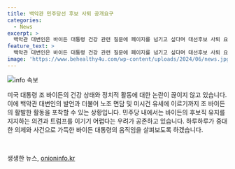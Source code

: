 ```yaml
---
title: 백악관 민주당선 후보 사퇴 공개요구
categories:
  - News
excerpt: >
  백악관 대변인은 바이든 대통령 건강 관련 질문에 페이지를 넘기고 싶다며 대선후보 사퇴 요구에 답했다. 이에 노조 면담과 미시건 유세 등 바이든 대통령의 강행군에도 미키 셰릴 하원의원이 요구에 합류했다. 하지만 민주당 상하원 회의는 바이든 승리 가능성을 강조하고 지지를 나타내며 종료됐다. 바이든 대통령은 나토 회의와 유세 등 바쁜 스케줄을 소화하며 민주당 지지를 이어가고 있다.
feature_text: >
  백악관 대변인은 바이든 대통령 건강 관련 질문에 페이지를 넘기고 싶다며 대선후보 사퇴 요구에 답했다. 이에 노조 면담과 미시건 유세 등 바이든 대통령의 강행군에도 미키 셰릴 하원의원이 요구에 합류했다. 하지만 민주당 상하원 회의는 바이든 승리 가능성을 강조하고 지지를 나타내며 종료됐다. 바이든 대통령은 나토 회의와 유세 등 바쁜 스케줄을 소화하며 민주당 지지를 이어가고 있다.
image: 'https://www.behealthy4u.com/wp-content/uploads/2024/06/news.jpg'
---
```


<p><img src="https://www.behealthy4u.com/wp-content/uploads/2024/06/news.jpg" alt="info 속보" /></p>

<p>미국 대통령 조 바이든의 건강 상태와 정치적 활동에 대한 논란이 끊이지 않고 있습니다. 이에 백악관 대변인의 발언과 더불어 노조 면담 및 미시건 유세에 이르기까지 조 바이든의 활발한 활동을 포착할 수 있는 상황입니다. 민주당 내에서는 바이든의 후보직 유지를 지지하는 의견과 트럼프를 이기기 어렵다는 우려가 공존하고 있습니다. 하루하루가 중대한 의제와 사건으로 가득한 바이든 대통령의 움직임을 살펴보도록 하겠습니다. </p>

<p data-ke-size="size16">&nbsp;</p>
생생한 뉴스, <a href="https://onioninfo.kr" rel="dofollow">onioninfo.kr</a>


